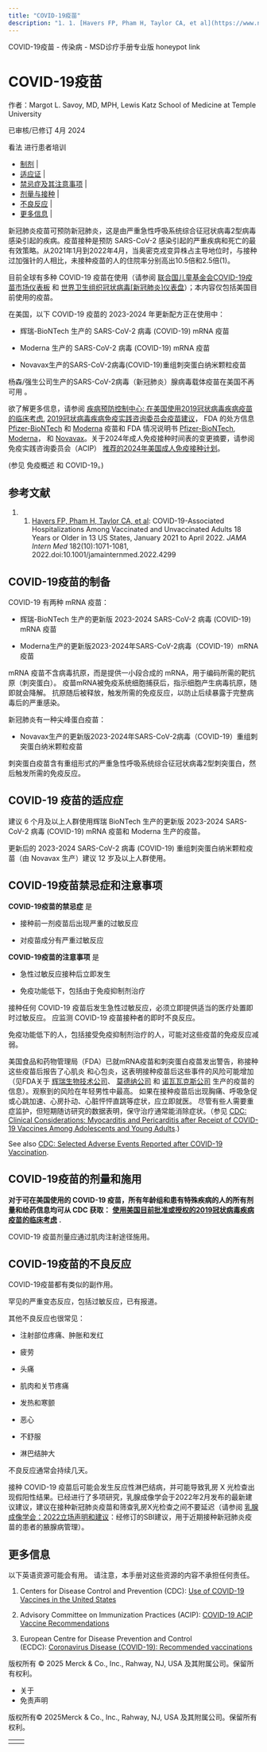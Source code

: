 ```yaml
---
title: "COVID-19疫苗"
description: "1. 1. [Havers FP, Pham H, Taylor CA, et al](https://www.ncbi.nlm.nih.gov/pmc/articles/PMC9459904/): COVID-19-Associated Hospitalizations Among Vaccinated and Unvaccinated Adults 18 Years or Older in 13 US States, January 2021 to April 2022. _JAMA Intern Med_ 182(10):1071-1081, 2022.doi:10.1001/jamainternmed.2022.4299"
---
```


﻿COVID-19疫苗 - 传染病 - MSD诊疗手册专业版 honeypot link

# COVID-19疫苗

作者：Margot L. Savoy, MD, MPH, Lewis Katz School of Medicine at Temple University

已审核/已修订 4月 2024

看法 进行患者培训

- [制剂](#制剂_v54077150_zh) \|
- [适应证](#适应证_v54077162_zh) \|
- [禁忌症及其注意事项](#禁忌症及其注意事项_v54077167_zh) \|
- [剂量与接种](#剂量与接种_v54077190_zh) \|
- [不良反应](#不良反应_v54077195_zh) \|
- [更多信息](#更多信息_v54077220_zh) \|

新冠肺炎疫苗可预防新冠肺炎，这是由严重急性呼吸系统综合征冠状病毒2型病毒感染引起的疾病。疫苗接种是预防 SARS-CoV-2 感染引起的严重疾病和死亡的最有效策略。从2021年1月到2022年4月，当奥密克戎变异株占主导地位时，与接种过加强针的人相比，未接种疫苗的人的住院率分别高出10.5倍和2.5倍(1)。

目前全球有多种 COVID-19 疫苗在使用（请参阅 [联合国儿童基金会COVID-19疫苗市场仪表板](https://www.unicef.org/supply/covid-19-market-dashboard) 和 [世界卫生组织冠状病毒\[新冠肺炎\]仪表盘](https://covid19.who.int/)）；本内容仅包括美国目前使用的疫苗。

在美国，以下 COVID-19 疫苗的 2023-2024 年更新配方正在使用中：

- 辉瑞-BioNTech 生产的 SARS-CoV-2 病毒 (COVID-19) mRNA 疫苗

- Moderna 生产的 SARS-CoV-2 病毒 (COVID-19) mRNA 疫苗

- Novavax生产的SARS-CoV-2病毒(COVID-19)重组刺突蛋白纳米颗粒疫苗


杨森/强生公司生产的SARS-CoV-2病毒（新冠肺炎）腺病毒载体疫苗在美国不再可用 。

欲了解更多信息，请参阅 [疾病预防控制中心: 在美国使用2019冠状病毒疾病疫苗的临床考虑](https://www.cdc.gov/vaccines/covid-19/clinical-considerations/interim-considerations-us.html), [2019冠状病毒疾病免疫实践咨询委员会疫苗建议](https://www.cdc.gov/vaccines/hcp/acip-recs/vacc-specific/covid-19.html)， FDA 的处方信息 [Pfizer-BioNTech](https://www.fda.gov/vaccines-blood-biologics/comirnaty) 和 [Moderna](https://www.fda.gov/vaccines-blood-biologics/spikevax) 疫苗和 FDA 情况说明书 [Pfizer-BioNTech](https://www.fda.gov/vaccines-blood-biologics/coronavirus-covid-19-cber-regulated-biologics/pfizer-biontech-covid-19-vaccines#additional), [Moderna](https://www.fda.gov/vaccines-blood-biologics/coronavirus-covid-19-cber-regulated-biologics/moderna-covid-19-vaccines#additional)， 和 [Novavax](https://www.fda.gov/emergency-preparedness-and-response/coronavirus-disease-2019-covid-19/novavax-covid-19-vaccine-adjuvanted#additional)。关于2024年成人免疫接种时间表的变更摘要，请参阅免疫实践咨询委员会（ACIP） [推荐的2024年美国成人免疫接种计划](https://www.acpjournals.org/doi/10.7326/M23-3269)。

(参见 免疫概述 和 COVID-19。)

## 参考文献

1. 1. [Havers FP, Pham H, Taylor CA, et al](https://www.ncbi.nlm.nih.gov/pmc/articles/PMC9459904/): COVID-19-Associated Hospitalizations Among Vaccinated and Unvaccinated Adults 18 Years or Older in 13 US States, January 2021 to April 2022. _JAMA Intern Med_ 182(10):1071-1081, 2022.doi:10.1001/jamainternmed.2022.4299


## COVID-19疫苗的制备

COVID-19 有两种 mRNA 疫苗：

- 辉瑞-BioNTech 生产的更新版 2023-2024 SARS-CoV-2 病毒 (COVID-19) mRNA 疫苗

- Moderna生产的更新版2023-2024年SARS-CoV-2病毒（COVID-19）mRNA疫苗


mRNA 疫苗不含病毒抗原，而是提供一小段合成的 mRNA，用于编码所需的靶抗原（刺突蛋白）。 疫苗mRNA被免疫系统细胞捕获后，指示细胞产生病毒抗原，随即就会降解。 抗原随后被释放，触发所需的免疫反应，以防止后续暴露于完整病毒后的严重感染。

新冠肺炎有一种尖峰蛋白疫苗：

- Novavax生产的更新版2023-2024年SARS-CoV-2病毒（COVID-19）重组刺突蛋白纳米颗粒疫苗


刺突蛋白疫苗含有重组形式的严重急性呼吸系统综合征冠状病毒2型刺突蛋白，然后触发所需的免疫反应。

## COVID-19 疫苗的适应症

建议 6 个月及以上人群使用辉瑞 BioNTech 生产的更新版 2023-2024 SARS-CoV-2 病毒 (COVID-19) mRNA 疫苗和 Moderna 生产的疫苗。

更新后的 2023-2024 SARS-CoV-2 病毒 (COVID-19) 重组刺突蛋白纳米颗粒疫苗（由 Novavax 生产）建议 12 岁及以上人群使用。

## COVID-19疫苗禁忌症和注意事项

**COVID-19疫苗的禁忌症** 是

- 接种前一剂疫苗后出现严重的过敏反应

- 对疫苗成分有严重过敏反应


**COVID-19疫苗的注意事项** 是

- 急性过敏反应接种后立即发生

- 免疫功能低下，包括由于免疫抑制剂治疗


接种任何 COVID-19 疫苗后发生急性过敏反应，必须立即提供适当的医疗处置即时过敏反应。 应监测 COVID-19 疫苗接种者的即时不良反应。

免疫功能低下的人，包括接受免疫抑制剂治疗的人，可能对这些疫苗的免疫反应减弱。

美国食品和药物管理局（FDA）已就mRNA疫苗和刺突蛋白疫苗发出警告，称接种这些疫苗后报告了心肌炎 和心包炎，这表明接种疫苗后这些事件的风险可能增加（见FDA关于 [辉瑞生物技术公司](https://www.fda.gov/media/151707/download)、 [莫德纳公司](https://www.fda.gov/media/155675/download) 和 [诺瓦瓦克斯公司](https://www.fda.gov/media/159897/download) 生产的疫苗的信息）。观察到的风险在年轻男性中最高。 如果在接种疫苗后出现胸痛、呼吸急促或心跳加速、心房扑动、心脏怦怦直跳等症状，应立即就医。 尽管有些人需要重症监护，但短期随访研究的数据表明，保守治疗通常能消除症状。（参见 [CDC: Clinical Considerations: Myocarditis and Pericarditis after Receipt of COVID-19 Vaccines Among Adolescents and Young Adults](https://www.cdc.gov/vaccines/covid-19/clinical-considerations/myocarditis.html).)

See also [CDC: Selected Adverse Events Reported after COVID-19 Vaccination](https://www.cdc.gov/coronavirus/2019-ncov/vaccines/safety/adverse-events.html).

## COVID-19疫苗的剂量和施用

**对于可在美国使用的 COVID-19 疫苗，所有年龄组和患有特殊疾病的人的所有剂量和给药信息均可从 CDC 获取：** **[使用美国目前批准或授权的2019冠状病毒疾病疫苗的临床考虑](https://www.cdc.gov/vaccines/covid-19/clinical-considerations/interim-considerations-us.html)** **.**

COVID-19 疫苗剂量应通过肌肉注射途径施用。

## COVID-19疫苗的不良反应

COVID-19疫苗都有类似的副作用。

罕见的严重变态反应，包括过敏反应，已有报道。

其他不良反应也很常见：

- 注射部位疼痛、肿胀和发红

- 疲劳

- 头痛

- 肌肉和关节疼痛

- 发热和寒颤

- 恶心

- 不舒服

- 淋巴结肿大


不良反应通常会持续几天。

接种 COVID-19 疫苗后可能会发生反应性淋巴结病，并可能导致乳房 X 光检查出现假阳性结果。已经进行了多项研究，乳腺成像学会于2022年2月发布的最新建议建议，建议在接种新冠肺炎疫苗和筛查乳房X光检查之间不要延迟（请参阅 [乳腺成像学会：2022立场声明和建议](https://www.sbi-online.org/sbi-recommendations-position-statements)：经修订的SBI建议，用于近期接种新冠肺炎疫苗的患者的腋腺病管理）。

## 更多信息

以下英语资源可能会有用。 请注意，本手册对这些资源的内容不承担任何责任。

1. Centers for Disease Control and Prevention (CDC): [Use of COVID-19 Vaccines in the United States](https://www.cdc.gov/vaccines/covid-19/clinical-considerations/covid-19-vaccines-us.html#vaccination-people-immunocompromised)

2. Advisory Committee on Immunization Practices (ACIP): [COVID-19 ACIP Vaccine Recommendations](https://www.cdc.gov/vaccines/hcp/acip-recs/vacc-specific/covid-19.html)

3. European Centre for Disease Prevention and Control (ECDC): [Coronavirus Disease (COVID-19): Recommended vaccinations](https://vaccine-schedule.ecdc.europa.eu/Scheduler/ByDisease?SelectedDiseaseId=52&SelectedCountryIdByDisease=-1)




版权所有 © 2025
Merck & Co., Inc., Rahway, NJ, USA 及其附属公司。保留所有权利。

- 关于
- 免责声明

版权所有© 2025Merck & Co., Inc., Rahway, NJ, USA 及其附属公司。保留所有权利。

|     |     |
| --- | --- |
|  |  |